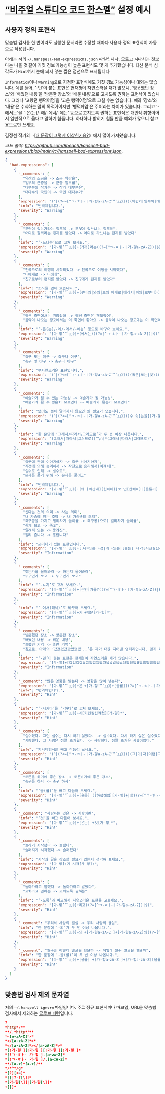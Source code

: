 # [“비주얼 스튜디오 코드 한스펠”](https://marketplace.visualstudio.com/items?itemName=9beach.vscode-hanspell) 설정 예시

## 사용자 정의 표현식

맞춤법 검사를 한 번이라도 실행한 문서라면 수정할 때마다 사용자 정의 표현식이 자동으로 적용됩니다.

아래는 저의 `~/.hanspell-bad-expressions.json` 파일입니다. 모르고 지나치는 것보다는 나을 것 같아 거짓 경보 가능성이 높은 표현식도 몇 개 추가했습니다. 대신 분석 심각도가 `Hint`여서 눈에 띄지 않는 짧은 점선으로 표시됩니다.

`Information`이나 `Warning`으로 지정한 표현식에도 거짓 경보 가능성이나 예외는 많습니다. 예를 들어, ‘-던’이 붙는 표현은 현재형이 자연스러울 때가 많으니, ‘방문했던 장소’와 ‘배웠던 내용’을 ‘방문한 장소’와 ‘배운 내용’으로 고치도록 권하는 표현식이 있습니다. 그러나 ‘고왔던 뺑덕어멈’을 ‘고운 뺑덕어멈’으로 고칠 수는 없습니다. 예의 ‘장소’와 ‘내용’은 수식하는 말의 목적어이지만 ‘뺑덕어멈’은 주어라는 차이가 있습니다. 그리고 ‘-에서는’을 ‘-은(는)/-에/-에서/-에는’ 등으로 고치도록 권하는 표현식은 개인적 취향이어서 일반적으로 옳다고 말하기 힘듭니다. 하나하나 밝히기 힘들 만큼 예외가 많으니 참고 용도로만 쓰세요.

김정선 작가의 《[내 문장이 그렇게 이상한가요?](https://www.aladin.co.kr/shop/wproduct.aspx?ItemId=74920327)》에서 많이 가져왔습니다.

_코드 출처: <https://github.com/9beach/hanspell-bad-expressions/blob/main/rc/hanspell-bad-expressions.json>._

```json
{
  "bad-expressions": [
    {
      "_comments": [
        "약간의 소금을 -> 소금 약간을",
        "일부의 군중을 -> 군중 일부를",
        "대부분의 작가는 -> 작가 대부분은",
        "대다수의 국민이 -> 국민 대다수가"
      ],
      "expression": "(^|(?<=[^ㄱ-ㅎㅏ-ㅣ가-힣a-zA-Z’”`』」》]))(약간의|일부의|대?다수의|대부분의|소수의)((?=[^ㄱ-ㅎㅏ-ㅣ가-힣a-zA-Z])|$)",
      "info": "번역체입니다.",
      "severity": "Warning"
    },
    {
      "_comments": [
        "무엇이 있는가라는 질문을 -> 무엇이 있느냐는 질문을",
        "어디로 갈까라는 편지를 받았다 -> 어디로 가느냐는 편지를 받았다"
      ],
      "info": "‘-느냐는’으로 고쳐 보세요.",
      "expression": "[가-힣’”`』」》]+[가까]라는((?=[^ㄱ-ㅎㅏ-ㅣ가-힣a-zA-Z])|$)",
      "severity": "Warning"
    },
    {
      "_comments": [
        "천국으로의 여행이 시작되었다 -> 천국으로 여행을 시작했다",
        "너에게로 -> 너에게",
        "친구로부터 편지를 받았다 -> 친구에게 편지를 받았다"
      ],
      "info": "조사를 겹쳐 썼습니다.",
      "expression": "[가-힣’”`』」》]+(부터의|와의|로의|에게로|에게서|에의|로부터)((?=[^ㄱ-ㅎㅏ-ㅣ가-힣a-zA-Z])|$)",
      "severity": "Warning"
    },
    {
      "_comments": [
        "액션 측면에서는 괜찮았어 -> 액션 측면은 괜찮았어",
        "음악이 나오는 광고에서는 이 화면이 좋아요 -> 음악이 나오는 광고에는 이 화면이 좋아요"
      ],
      "info": "‘-은(는)/-에/-에서/-에는’ 등으로 바꾸어 보세요.",
      "expression": "[가-힣’”`』」》]+(에서는)((?=[^ㄱ-ㅎㅏ-ㅣ가-힣a-zA-Z])|$)",
      "severity": "Warning"
    },
    {
      "_comments": [
        "축구 또는 야구 -> 축구나 야구",
        "축구 및 야구 -> 축구나 야구"
      ],
      "info": "부자연스러운 표현입니다.",
      "expression": "(^|(?<=[^ㄱ-ㅎㅏ-ㅣ가-힣a-zA-Z’”`』」》]))(혹은|또는|및)((?=[^ㄱ-ㅎㅏ-ㅣ가-힣a-zA-Z])|$)",
      "severity": "Warning"
    },
    {
      "_comments": [
        "예술가가 될 수 있는 가능성 -> 예술가가 될 가능성",
        "예술가가 될 수 있을지 모르겠다 -> 예술가가 될는지 모르겠다"
      ],
      "info": "없어도 뜻이 달라지지 않으면 쓸 필요가 없습니다.",
      "expression": "(^|(?<=[^ㄱ-ㅎㅏ-ㅣ가-힣a-zA-Z’”`』」》]))수 있[는을][가-힣]*",
      "severity": "Warning"
    },
    {
      "info": "한 문단에 ‘그래서/따라서/그러므로’가 두 번 이상 나옵니다.",
      "expression": "(그래서|따라서|그러므로)[^\n]*(그래서|따라서|그러므로)",
      "severity": "Warning"
    },
    {
      "_comments": [
        "축구에 관해 이야기하자 -> 축구 이야기하자",
        "작전에 의해 승리해서 -> 작전으로 승리해서(이겨서)",
        "실수로 인해 -> 실수로",
        "문제를 풀기 위해 -> 문제를 풀려고"
      ],
      "info": "번역체입니다.",
      "expression": "[가-힣’”`』」》]+(에 [의관대][한해하]|로 인[한해하]|[을를기] 위(해|하여))[가-힣]*",
      "severity": "Warning"
    },
    {
      "_comments": [
        "산다는 것의 의미 -> 사는 의미",
        "내 가슴에 있는 추억 -> 내 가슴속의 추억",
        "축구공을 가지고 멀리차기 놀이를 -> 축구공(으로) 멀리차기 놀이를",
        "죽게 되고 -> 죽고",
        "알려져 있는 -> 알려진",
        "알려 줍니다 -> 알립니다"
      ],
      "info": "군더더기 있는 표현입니다.",
      "expression": "[가-힣’”`』」》]+([다라]는 +것|에 +있는|[을를] +(가[지진질집져졌]|갖는|지[니닌닐닙녀녔])|게 +[되된될됩돼됐]|[져라고아] +있|[혀해여려겨] +[주준줄줍줘줬])[가-힣]*",
      "severity": "Information"
    },
    {
      "_comments": [
        "하는가를 물어봐라 -> 하는지 물어봐라",
        "누구인가 보고 -> 누구인지 보고"
      ],
      "info": "‘-ㄴ지’로 고쳐 보세요.",
      "expression": "[가-힣’”`』」》]+[는인]가를?((?=[^ㄱ-ㅎㅏ-ㅣ가-힣a-zA-Z])|$)",
      "severity": "Information"
    },
    {
      "info": "‘-여서(해서)’로 바꾸어 보세요.",
      "expression": "[가-힣’”`』」》]+기 +때문[가-힣]*",
      "severity": "Information"
    },
    {
      "_comments": [
        "방문했던 장소 -> 방문한 장소",
        "배웠던 내용 -> 배운 내용",
        "놀랬던 기억 -> 놀란 기억",
        "참고로, 아래의 ‘갔겄겼갰깠껐꼈깼...’은 제가 대충 지어낸 엉터리입니다. 믿지 마세요."
      ],
      "info": "‘-던’이 붙는 표현은 현재형이 자연스러울 때가 많습니다.",
      "expression": "[가-힣]+[갔겄겼갰궜깠껐꼈깼꽜꿨났넜녔냈놨눴닸뎠댔뒀땄떴뗬땠랐렀렸랬뤘몄맸볐뱄봤붰빴뻤뼜뺐샀섰셨샜쉈쌌쌨쐈쒔았었였앴왔웠잤졌쟀줬짰쩠쪘쨌쫬쭸찼첬쳤챘췄컸켰캤탔텄텼탰퉜팠펐폈팼혔했]던((?=[^ㄱ-ㅎㅏ-ㅣ가-힣a-zA-Z])|$)",
      "severity": "Information"
    },
    {
      "_comment": "많은 영향을 받는다 -> 영향을 많이 받는다",
      "expression": "[가-힣’”`』」》]+은 +[가-힣’”`』」》]+[을를]((?=[^ㄱ-ㅎㅏ-ㅣ가-힣a-zA-Z])|$)",
      "info": "번역체입니다.",
      "severity": "Hint"
    },
    {
      "info": "‘-시키다’를 ‘-하다’로 고쳐 보세요.",
      "expression": "[가-힣’”`』」》]+시[키킨킬킵켜켰][가-힣]*",
      "severity": "Hint"
    },
    {
      "_comments": [
        "실수였다. 그런 실수는 다시 하기 싫었다. -> 실수였다. 다시 하기 싫은 실수였다.",
        "사랑했다. 그 사랑은 정말 뜨거웠다. -> 사랑했다. 정말 뜨거운 사랑이었다."
      ],
      "info": "지시대명사를 빼고 다듬어 보세요.",
      "expression": "(^|(?<=[^ㄱ-ㅎㅏ-ㅣ가-힣a-zA-Z’”`』」》]))(그|이|저|이런|그런|저런|그러한|이러한|저러한)((?=[^ㄱ-ㅎㅏ-ㅣ가-힣a-zA-Z])|$)",
      "severity": "Hint"
    },
    {
      "_comments": [
        "토론을 하기에 좋은 장소 -> 토론하기에 좋은 장소",
        "축구를 하자 -> 축구 하자"
      ],
      "info": "‘을(를)’을 빼고 다듬어 보세요.",
      "expression": "[가-힣’”`』」》]+[을를] ([하했해합][가-힣]+|할((?=[^ㄱ-ㅎㅏ-ㅣ가-힣a-zA-Z])|$))",
      "severity": "Hint"
    },
    {
      "_comment": "사랑하는 것은 -> 사랑이란",
      "info": "‘것’을 빼고 다듬어 보세요.",
      "expression": "[가-힣’”`』」》]+[은는] +것[가-힣]*",
      "severity": "Hint"
    },
    {
      "_comments": [
        "놀라기 시작했다 -> 놀랬다",
        "슬퍼지기 시작했다 -> 슬퍼졌다"
      ],
      "info": "시작과 끝을 강조할 필요가 있는지 생각해 보세요.",
      "expression": "[가-힣]+기 시작[가-힣]+",
      "severity": "Hint"
    },
    {
      "_comments": [
        "돌아가라고 말했다 -> 돌아가라고 말했다",
        "고치라고 권하는 -> 고치도록 권하는"
      ],
      "info": "‘-도록’과 비교해서 자연스러운 표현을 고르세요.",
      "expression": "[가-힣’”`』」》]+라고((?=[^ㄱ-ㅎㅏ-ㅣ가-힣a-zA-Z])|$)",
      "severity": "Hint"
    },
    {
      "_comment": "우리의 사랑의 결실 -> 우리 사랑의 결실",
      "info": "한 문장에 ‘-의’가 두 번 이상 나옵니다.",
      "expression": "[가-힣’”`』」》]+의 +[가-힣a-zA-Z ]+[가-힣a-zA-Z]의((?=[^ㄱ-ㅎㅏ-ㅣ가-힣a-zA-Z])|$)",
      "severity": "Hint"
    },
    {
      "_comment": "철수를 어떻게 얼굴을 잊을까 -> 어떻게 철수 얼굴을 잊을까",
      "info": "한 문장에 ‘-을(를)’이 두 번 이상 나옵니다.",
      "expression": "[가-힣’”`』」》]+[을를] +[가-힣a-zA-Z ]+[가-힣a-zA-Z][을를]((?=[^ㄱ-ㅎㅏ-ㅣ가-힣a-zA-Z])|$)",
      "severity": "Hint"
    }
  ]
}
```

## 맞춤법 검사 제외 문자열

저의 `~/.hanspell-ignore` 파일입니다. 주로 정규 표현식이나 마크업, URL을 맞춤법 검사에서 제외하는 [글로브 패턴](<https://ko.wikipedia.org/wiki/%EA%B8%80%EB%A1%9C%EB%B8%8C_(%ED%94%84%EB%A1%9C%EA%B7%B8%EB%9E%98%EB%B0%8D)>)입니다.

```rc
?
*http*/**
**/.*http*/**
*<[a-zA-Z]*>*
*</[a-zA-Z]*>*
*</[a-zA-Z]*></[a-zA-Z]*>*
*[!가-힣 ][!가-힣 ][!가-힣 ][!가-힣 ]*
*[!ㄱ-ㅎㅏ-ㅣ가-힣 ].[a-zA-Z]*
*[!ㄱ-ㅎㅏ-ㅣ가-힣 ]/.[a-zA-Z]*
**/[a-z]*[a-z]/**
*/*^*/g*
*[?][<=]*
*[[]?-?[\]]*
*[가-힣[\]]|[가-힣[\]]*
+[[]*
```
